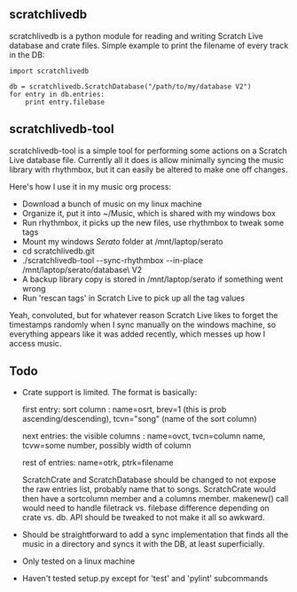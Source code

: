 
scratchlivedb
-------------

scratchlivedb is a python module for reading and writing Scratch Live
database and crate files. Simple example to print the filename of every
track in the DB:

    import scratchlivedb

    db = scratchlivedb.ScratchDatabase("/path/to/my/database V2")
    for entry in db.entries:
        print entry.filebase


scratchlivedb-tool
------------------

scratchlivedb-tool is a simple tool for performing some actions on
a Scratch Live database file. Currently all it does is allow minimally
syncing the music library with rhythmbox, but it can easily be altered
to make one off changes.

Here's how I use it in my music org process:

- Download a bunch of music on my linux machine
- Organize it, put it into ~/Music, which is shared with my windows box
- Run rhythmbox, it picks up the new files, use rhythmbox to tweak some tags
- Mount my windows _Serato_ folder at /mnt/laptop/serato
- cd scratchlivedb.git
- ./scratchlivedb-tool --sync-rhythmbox --in-place /mnt/laptop/serato/database\ V2
- A backup library copy is stored in /mnt/laptop/serato if something went wrong
- Run 'rescan tags' in Scratch Live to pick up all the tag values

Yeah, convoluted, but for whatever reason Scratch Live likes to forget the
timestamps randomly when I sync manually on the windows machine, so everything
appears like it was added recently, which messes up how I access music.


Todo
----

* Crate support is limited. The format is basically:

  first entry: sort column : name=osrt,
    brev=1 (this is prob ascending/descending),
    tcvn="song" (name of the sort column)

  next entries: the visible columns : name=ovct,
    tvcn=column name, tcvw=some number, possibly  width of column

  rest of entries: name=otrk, ptrk=filename

  ScratchCrate and ScratchDatabase should be changed to not expose the
  raw entries list, probably name that to songs. ScratchCrate would
  then have a sortcolumn member and a columns member. makenew() call
  would need to handle filetrack vs. filebase difference depending
  on crate vs. db. API should be tweaked to not make it all so
  awkward.

* Should be straightforward to add a sync implementation that finds all the
  music in a directory and syncs it with the DB, at least superficially.

* Only tested on a linux machine

* Haven't tested setup.py except for 'test' and 'pylint' subcommands
